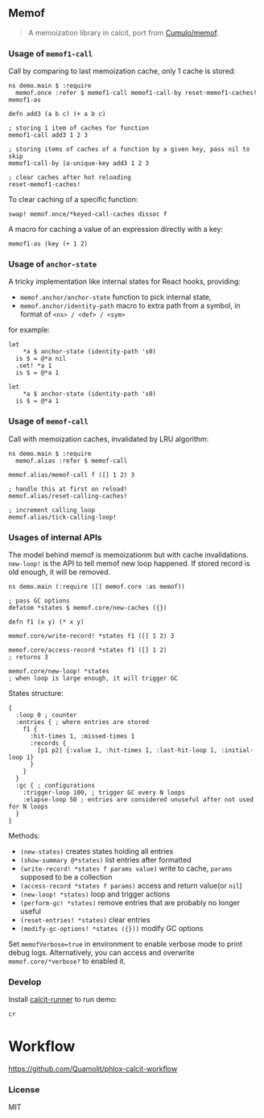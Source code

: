 ## Memof

> A memoization library in calcit, port from [Cumulo/memof](https://github.com/Cumulo/memof).

### Usage of `memof1-call`

Call by comparing to last memoization cache, only 1 cache is stored:

```cirru
ns demo.main $ :require
  memof.once :refer $ memof1-call memof1-call-by reset-memof1-caches! memof1-as

defn add3 (a b c) (+ a b c)

; storing 1 item of caches for function
memof1-call add3 1 2 3

; storing items of caches of a function by a given key, pass nil to skip
memof1-call-by |a-unique-key add3 1 2 3

; clear caches after hot reloading
reset-memof1-caches!
```

To clear caching of a specific function:

```cirru
swap! memof.once/*keyed-call-caches dissoc f
```

A macro for caching a value of an expression directly with a key:

```cirru
memof1-as |key (+ 1 2)
```

### Usage of `anchor-state`

A tricky implementation like internal states for React hooks, providing:

- `memof.anchor/anchor-state` function to pick internal state,
- `memof.anchor/identity-path` macro to extra path from a symbol, in format of `<ns> / <def> / <sym>`

for example:

```cirru
let
    *a $ anchor-state (identity-path 's0)
  is $ = @*a nil
  .set! *a 1
  is $ = @*a 1

let
    *a $ anchor-state (identity-path 's0)
  is $ = @*a 1
```

### Usage of `memof-call`

Call with memoization caches, invalidated by LRU algorithm:

```cirru
ns demo.main $ :require
  memof.alias :refer $ memof-call

memof.alias/memof-call f ([] 1 2) 3

; handle this at first on reload!
memof.alias/reset-calling-caches!

; increment calling loop
memof.alias/tick-calling-loop!
```

### Usages of internal APIs

The model behind memof is memoizationm but with cache invalidations. `new-loop!` is the API to tell memof new loop happened. If stored record is old enough, it will be removed.

```cirru
ns demo.main (:require ([] memof.core :as memof))

; pass GC options
defatom *states $ memof.core/new-caches ({})

defn f1 (x y) (* x y)

memof.core/write-record! *states f1 ([] 1 2) 3

memof.core/access-record *states f1 ([] 1 2)
; returns 3

memof.core/new-loop! *states
; when loop is large enough, it will trigger GC
```

States structure:

```edn
{
  :loop 0 ; counter
  :entries { ; where entries are stored
    f1 {
      :hit-times 1, :missed-times 1
      :records {
        [p1 p2] {:value 1, :hit-times 1, :last-hit-loop 1, :initial-loop 1}
      }
    }
  }
  :gc { ; configurations
    :trigger-loop 100, ; trigger GC every N loops
    :elapse-loop 50 ; entries are considered unuseful after not used for N loops
  }
}
```

Methods:

- `(new-states)` creates states holding all entries
- `(show-summary @*states)` list entries after formatted
- `(write-record! *states f params value)` write to cache, `params` supposed to be a collection
- `(access-record *states f params)` access and return value(or `nil`)
- `(new-loop! *states)` loop and trigger actions
- `(perform-gc! *states)` remove entries that are probably no longer useful
- `(reset-entries! *states)` clear entries
- `(modify-gc-options! *states ({}))` modify GC options

Set `memofVerbose=true` in environment to enable verbose mode to print debug logs.
Alternatively, you can access and overwrite `memof.core/*verbose?` to enabled it.

### Develop

Install [calcit-runner](https://github.com/Cirru/calcit-runner.nim) to run demo:

```bash
cr
```

# Workflow

https://github.com/Quamolit/phlox-calcit-workflow

### License

MIT
